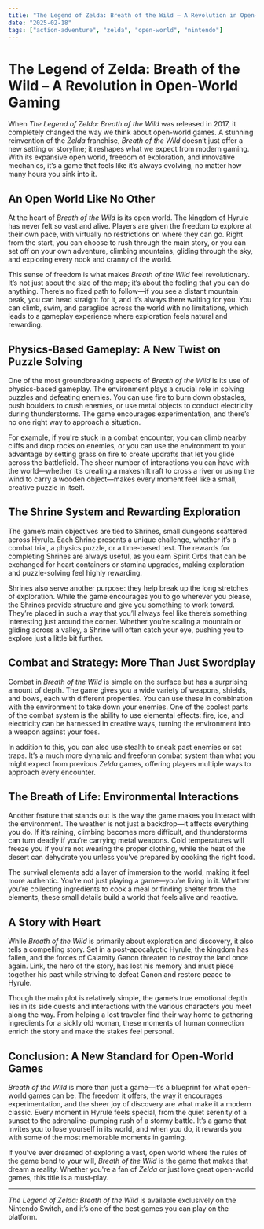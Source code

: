 ```yaml
---
title: "The Legend of Zelda: Breath of the Wild – A Revolution in Open-World Gaming"
date: "2025-02-18"
tags: ["action-adventure", "zelda", "open-world", "nintendo"]
---
```


# The Legend of Zelda: Breath of the Wild – A Revolution in Open-World Gaming

When *The Legend of Zelda: Breath of the Wild* was released in 2017, it completely changed the way we think about open-world games. A stunning reinvention of the *Zelda* franchise, *Breath of the Wild* doesn’t just offer a new setting or storyline; it reshapes what we expect from modern gaming. With its expansive open world, freedom of exploration, and innovative mechanics, it’s a game that feels like it’s always evolving, no matter how many hours you sink into it.

## An Open World Like No Other

At the heart of *Breath of the Wild* is its open world. The kingdom of Hyrule has never felt so vast and alive. Players are given the freedom to explore at their own pace, with virtually no restrictions on where they can go. Right from the start, you can choose to rush through the main story, or you can set off on your own adventure, climbing mountains, gliding through the sky, and exploring every nook and cranny of the world.

This sense of freedom is what makes *Breath of the Wild* feel revolutionary. It’s not just about the size of the map; it’s about the feeling that you can do anything. There’s no fixed path to follow—if you see a distant mountain peak, you can head straight for it, and it’s always there waiting for you. You can climb, swim, and paraglide across the world with no limitations, which leads to a gameplay experience where exploration feels natural and rewarding.

## Physics-Based Gameplay: A New Twist on Puzzle Solving

One of the most groundbreaking aspects of *Breath of the Wild* is its use of physics-based gameplay. The environment plays a crucial role in solving puzzles and defeating enemies. You can use fire to burn down obstacles, push boulders to crush enemies, or use metal objects to conduct electricity during thunderstorms. The game encourages experimentation, and there’s no one right way to approach a situation.

For example, if you're stuck in a combat encounter, you can climb nearby cliffs and drop rocks on enemies, or you can use the environment to your advantage by setting grass on fire to create updrafts that let you glide across the battlefield. The sheer number of interactions you can have with the world—whether it’s creating a makeshift raft to cross a river or using the wind to carry a wooden object—makes every moment feel like a small, creative puzzle in itself.

## The Shrine System and Rewarding Exploration

The game’s main objectives are tied to Shrines, small dungeons scattered across Hyrule. Each Shrine presents a unique challenge, whether it’s a combat trial, a physics puzzle, or a time-based test. The rewards for completing Shrines are always useful, as you earn Spirit Orbs that can be exchanged for heart containers or stamina upgrades, making exploration and puzzle-solving feel highly rewarding.

Shrines also serve another purpose: they help break up the long stretches of exploration. While the game encourages you to go wherever you please, the Shrines provide structure and give you something to work toward. They’re placed in such a way that you’ll always feel like there’s something interesting just around the corner. Whether you’re scaling a mountain or gliding across a valley, a Shrine will often catch your eye, pushing you to explore just a little bit further.

## Combat and Strategy: More Than Just Swordplay

Combat in *Breath of the Wild* is simple on the surface but has a surprising amount of depth. The game gives you a wide variety of weapons, shields, and bows, each with different properties. You can use these in combination with the environment to take down your enemies. One of the coolest parts of the combat system is the ability to use elemental effects: fire, ice, and electricity can be harnessed in creative ways, turning the environment into a weapon against your foes.

In addition to this, you can also use stealth to sneak past enemies or set traps. It’s a much more dynamic and freeform combat system than what you might expect from previous *Zelda* games, offering players multiple ways to approach every encounter.

## The Breath of Life: Environmental Interactions

Another feature that stands out is the way the game makes you interact with the environment. The weather is not just a backdrop—it affects everything you do. If it’s raining, climbing becomes more difficult, and thunderstorms can turn deadly if you’re carrying metal weapons. Cold temperatures will freeze you if you're not wearing the proper clothing, while the heat of the desert can dehydrate you unless you’ve prepared by cooking the right food. 

The survival elements add a layer of immersion to the world, making it feel more authentic. You’re not just playing a game—you’re living in it. Whether you’re collecting ingredients to cook a meal or finding shelter from the elements, these small details build a world that feels alive and reactive.

## A Story with Heart

While *Breath of the Wild* is primarily about exploration and discovery, it also tells a compelling story. Set in a post-apocalyptic Hyrule, the kingdom has fallen, and the forces of Calamity Ganon threaten to destroy the land once again. Link, the hero of the story, has lost his memory and must piece together his past while striving to defeat Ganon and restore peace to Hyrule.

Though the main plot is relatively simple, the game’s true emotional depth lies in its side quests and interactions with the various characters you meet along the way. From helping a lost traveler find their way home to gathering ingredients for a sickly old woman, these moments of human connection enrich the story and make the stakes feel personal.

## Conclusion: A New Standard for Open-World Games

*Breath of the Wild* is more than just a game—it’s a blueprint for what open-world games can be. The freedom it offers, the way it encourages experimentation, and the sheer joy of discovery are what make it a modern classic. Every moment in Hyrule feels special, from the quiet serenity of a sunset to the adrenaline-pumping rush of a stormy battle. It’s a game that invites you to lose yourself in its world, and when you do, it rewards you with some of the most memorable moments in gaming.

If you’ve ever dreamed of exploring a vast, open world where the rules of the game bend to your will, *Breath of the Wild* is the game that makes that dream a reality. Whether you're a fan of *Zelda* or just love great open-world games, this title is a must-play.

---

*The Legend of Zelda: Breath of the Wild* is available exclusively on the Nintendo Switch, and it’s one of the best games you can play on the platform.
